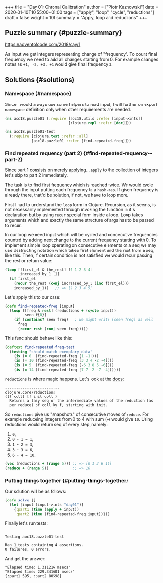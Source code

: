 +++
title = "Day 01: Chronal Calibration"
author = ["Piotr Kaznowski"]
date = 2020-01-10T10:55:00+01:00
tags = ["apply", "loop", "cycle", "reductions"]
draft = false
weight = 101
summary = "Apply, loop and reductions"
+++

## Puzzle summary {#puzzle-summary}

<https://adventofcode.com/2018/day/1>

As input we get integers representing change of "frequency". To count final frequency we need to add all changes starting from 0. For example changes notes as `+1, -2, +3, +1` would give final frequency `3`.


## Solutions {#solutions}


### Namespace {#namespace}

Since I would always use some helpers to read input, I will further on export `namespace` definition only when other requirements are needed.

<a id="code-snippet--day01-ns"></a>
```clojure
(ns aoc18.puzzle01 (:require [aoc18.utils :refer [input->ints]]
                             [clojure.repl :refer [doc]]))
```

<a id="code-snippet--day01-test-ns"></a>
```clojure
(ns aoc18.puzzle01-test
  (:require [clojure.test :refer :all]
            [aoc18.puzzle01 :refer [find-repeated-freq]]))
```


### Find repeated requency (part 2) {#find-repeated-requency--part-2}

Since part 1 consists on merely applying... `apply` to the collection of integers let's skip to part 2 immediately.

The task is to find first frequency which is reached twice. We would cycle through the input putting each frequency to a `hash-map`. If given frequency is already there, that'd be solution, if not, we have to loop more.

First I had to understand the `loop` form in Clojure. Recursion, as it seems, is not necessarily implemented through invoking the function in it's declaration but by using `recur` special form inside a loop. Loop takes arguments which and exactly the same structure of args has to be passed to recur.

In our loop we need input which will be cycled and concecutive frequencies counted by adding next change to the current frequency starting with 0. To implement simple loop operating on consecutive elements of a seq we may use destructing notation which takes first element and the rest from a seq, like this. Then, if certain condition is not satisfied we would recur passing the rest or return value:

<a id="code-snippet--day01-loop-example"></a>
```clojure
(loop [[first_el & the_rest] [0 1 2 3 4]
       increased_by_1 []]
  (if first_el
    (recur the_rest (conj increased_by_1 (inc first_el)))
    increased_by_1))   ;; => [1 2 3 4 5]
```

Let's apply this to our case:

<a id="code-snippet--day01-find-repeated-freq"></a>
```clojure
(defn find-repeated-freq [input]
  (loop [[freq & rest] (reductions + (cycle input))
         seen #{0}]
    (if (contains? seen freq)   ; we might write (seen freq) as well
      freq
      (recur rest (conj seen freq)))))
```

This func should behave like this:

<a id="code-snippet--day01-find-repeated-freq-test"></a>
```clojure
(deftest find-repeated-freq-test
  (testing "should match exemplary data"
    (is (= 0  (find-repeated-freq [1 -1])))
    (is (= 10 (find-repeated-freq [3 3 4 -2 -4])))
    (is (= 5  (find-repeated-freq [-6 3 8 5 -6])))
    (is (= 14 (find-repeated-freq [7 7 -2 -7 -4])))))
```

`reductions` is where magic happens. Let's look at the [docs](https://clojuredocs.org/clojure.core/reductions):

```text
-------------------------
clojure.core/reductions
([f coll] [f init coll])
  Returns a lazy seq of the intermediate values of the reduction (as
  per reduce) of coll by f, starting with init.
```

So `reductions` give us "snapshots" of consecutive moves of `reduce`. For example reduceing integers from 0 to 4 with sum (`+`) would give `10`. Using reductions would return seq of every step, namely:

1.  `0`,
2.  `0 + 1 = 1`,
3.  `1 + 2 = 3`,
4.  `3 + 3 = 6`,
5.  `6 + 4 = 10`.

<!--listend-->

<a id="code-snippet--day01-reductions-example"></a>
```clojure
(vec (reductions + (range 5))) ;; => [0 1 3 6 10]
(reduce + (range 5))           ;; => 10
```


### Putting things together {#putting-things-together}

Our solution will be as follows:

<a id="code-snippet--day01-solve"></a>
```clojure
(defn solve []
  (let [input (input->ints "day01")]
    {:part1 (time (apply + input))
     :part2 (time (find-repeated-freq input))}))
```

Finally let's run tests:

```text

Testing aoc18.puzzle01-test

Ran 1 tests containing 4 assertions.
0 failures, 0 errors.
```

And get the answer:

```text
"Elapsed time: 1.311216 msecs"
"Elapsed time: 229.341601 msecs"
{:part1 595, :part2 80598}
```
